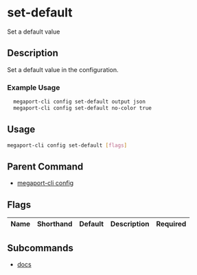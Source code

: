 # set-default

Set a default value

## Description

Set a default value in the configuration.

### Example Usage

```sh
  megaport-cli config set-default output json
  megaport-cli config set-default no-color true
```

## Usage

```sh
megaport-cli config set-default [flags]
```


## Parent Command

* [megaport-cli config](megaport-cli_config.md)
## Flags

| Name | Shorthand | Default | Description | Required |
|------|-----------|---------|-------------|----------|

## Subcommands
* [docs](megaport-cli_config_set-default_docs.md)

